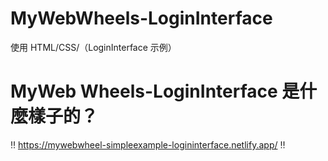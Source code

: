 # MyWebWheels-LoginInterface  
使用 HTML/CSS/（LoginInterface 示例）  


# MyWeb Wheels-LoginInterface 是什麼樣子的？

‼️ https://mywebwheel-simpleexample-logininterface.netlify.app/ ‼️
